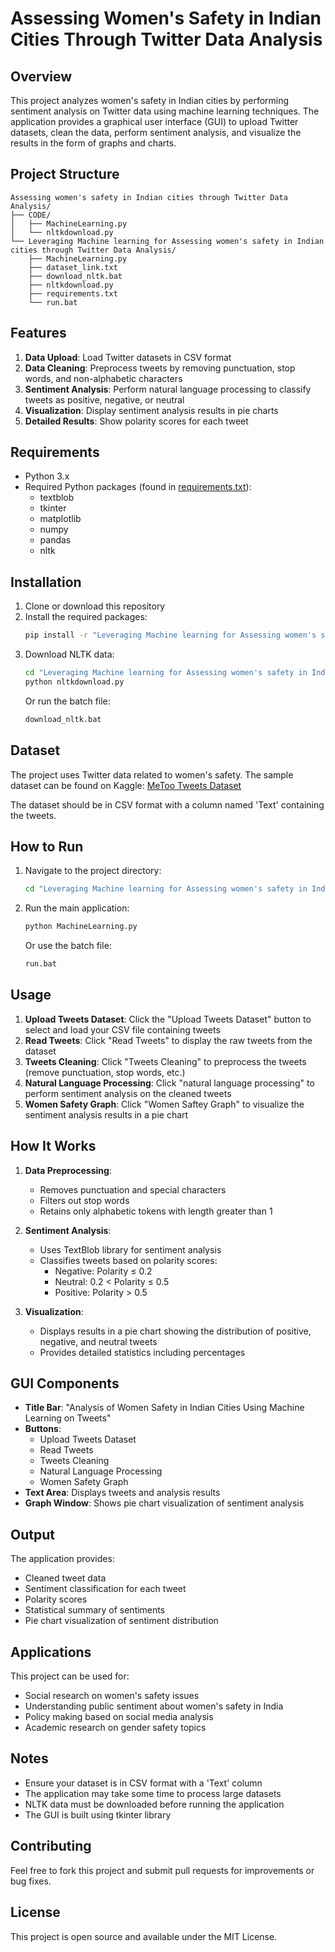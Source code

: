 # Assessing Women's Safety in Indian Cities Through Twitter Data Analysis

## Overview

This project analyzes women's safety in Indian cities by performing sentiment analysis on Twitter data using machine learning techniques. The application provides a graphical user interface (GUI) to upload Twitter datasets, clean the data, perform sentiment analysis, and visualize the results in the form of graphs and charts.

## Project Structure

```
Assessing women's safety in Indian cities through Twitter Data Analysis/
├── CODE/
│   ├── MachineLearning.py
│   └── nltkdownload.py
└── Leveraging Machine learning for Assessing women's safety in Indian cities through Twitter Data Analysis/
    ├── MachineLearning.py
    ├── dataset_link.txt
    ├── download_nltk.bat
    ├── nltkdownload.py
    ├── requirements.txt
    └── run.bat
```

## Features

1. **Data Upload**: Load Twitter datasets in CSV format
2. **Data Cleaning**: Preprocess tweets by removing punctuation, stop words, and non-alphabetic characters
3. **Sentiment Analysis**: Perform natural language processing to classify tweets as positive, negative, or neutral
4. **Visualization**: Display sentiment analysis results in pie charts
5. **Detailed Results**: Show polarity scores for each tweet

## Requirements

- Python 3.x
- Required Python packages (found in [requirements.txt](Leveraging%20Machine%20learning%20for%20Assessing%20women's%20safety%20in%20Indian%20cities%20through%20Twitter%20Data%20Analysis/requirements.txt)):
  - textblob
  - tkinter
  - matplotlib
  - numpy
  - pandas
  - nltk

## Installation

1. Clone or download this repository
2. Install the required packages:
   ```bash
   pip install -r "Leveraging Machine learning for Assessing women's safety in Indian cities through Twitter Data Analysis/requirements.txt"
   ```
3. Download NLTK data:
   ```bash
   cd "Leveraging Machine learning for Assessing women's safety in Indian cities through Twitter Data Analysis"
   python nltkdownload.py
   ```
   Or run the batch file:
   ```bash
   download_nltk.bat
   ```

## Dataset

The project uses Twitter data related to women's safety. The sample dataset can be found on Kaggle:
[MeToo Tweets Dataset](https://www.kaggle.com/mohamadalhasan/metoo-tweets-dataset)

The dataset should be in CSV format with a column named 'Text' containing the tweets.

## How to Run

1. Navigate to the project directory:
   ```bash
   cd "Leveraging Machine learning for Assessing women's safety in Indian cities through Twitter Data Analysis"
   ```
2. Run the main application:
   ```bash
   python MachineLearning.py
   ```
   Or use the batch file:
   ```bash
   run.bat
   ```

## Usage

1. **Upload Tweets Dataset**: Click the "Upload Tweets Dataset" button to select and load your CSV file containing tweets
2. **Read Tweets**: Click "Read Tweets" to display the raw tweets from the dataset
3. **Tweets Cleaning**: Click "Tweets Cleaning" to preprocess the tweets (remove punctuation, stop words, etc.)
4. **Natural Language Processing**: Click "natural language processing" to perform sentiment analysis on the cleaned tweets
5. **Women Safety Graph**: Click "Women Saftey Graph" to visualize the sentiment analysis results in a pie chart

## How It Works

1. **Data Preprocessing**:

   - Removes punctuation and special characters
   - Filters out stop words
   - Retains only alphabetic tokens with length greater than 1

2. **Sentiment Analysis**:

   - Uses TextBlob library for sentiment analysis
   - Classifies tweets based on polarity scores:
     - Negative: Polarity ≤ 0.2
     - Neutral: 0.2 < Polarity ≤ 0.5
     - Positive: Polarity > 0.5

3. **Visualization**:
   - Displays results in a pie chart showing the distribution of positive, negative, and neutral tweets
   - Provides detailed statistics including percentages

## GUI Components

- **Title Bar**: "Analysis of Women Safety in Indian Cities Using Machine Learning on Tweets"
- **Buttons**:
  - Upload Tweets Dataset
  - Read Tweets
  - Tweets Cleaning
  - Natural Language Processing
  - Women Safety Graph
- **Text Area**: Displays tweets and analysis results
- **Graph Window**: Shows pie chart visualization of sentiment analysis

## Output

The application provides:

- Cleaned tweet data
- Sentiment classification for each tweet
- Polarity scores
- Statistical summary of sentiments
- Pie chart visualization of sentiment distribution

## Applications

This project can be used for:

- Social research on women's safety issues
- Understanding public sentiment about women's safety in India
- Policy making based on social media analysis
- Academic research on gender safety topics

## Notes

- Ensure your dataset is in CSV format with a 'Text' column
- The application may take some time to process large datasets
- NLTK data must be downloaded before running the application
- The GUI is built using tkinter library

## Contributing

Feel free to fork this project and submit pull requests for improvements or bug fixes.

## License

This project is open source and available under the MIT License.
